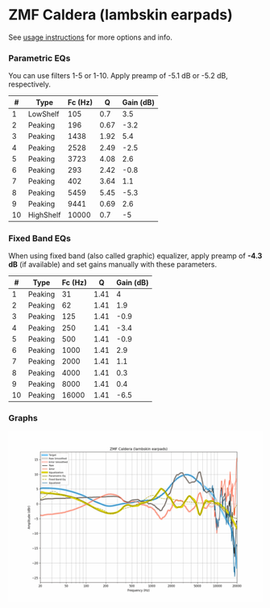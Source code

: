# ZMF Caldera (lambskin earpads)
See [usage instructions](https://github.com/jaakkopasanen/AutoEq#usage) for more options and info.

### Parametric EQs
You can use filters 1-5 or 1-10. Apply preamp of -5.1 dB or -5.2 dB, respectively.

|   # | Type      |   Fc (Hz) |    Q |   Gain (dB) |
|-----|-----------|-----------|------|-------------|
|   1 | LowShelf  |       105 | 0.7  |         3.5 |
|   2 | Peaking   |       196 | 0.67 |        -3.2 |
|   3 | Peaking   |      1438 | 1.92 |         5.4 |
|   4 | Peaking   |      2528 | 2.49 |        -2.5 |
|   5 | Peaking   |      3723 | 4.08 |         2.6 |
|   6 | Peaking   |       293 | 2.42 |        -0.8 |
|   7 | Peaking   |       402 | 3.64 |         1.1 |
|   8 | Peaking   |      5459 | 5.45 |        -5.3 |
|   9 | Peaking   |      9441 | 0.69 |         2.6 |
|  10 | HighShelf |     10000 | 0.7  |        -5   |

### Fixed Band EQs
When using fixed band (also called graphic) equalizer, apply preamp of **-4.3 dB** (if available) and set gains manually with these parameters.

|   # | Type    |   Fc (Hz) |    Q |   Gain (dB) |
|-----|---------|-----------|------|-------------|
|   1 | Peaking |        31 | 1.41 |         4   |
|   2 | Peaking |        62 | 1.41 |         1.9 |
|   3 | Peaking |       125 | 1.41 |        -0.9 |
|   4 | Peaking |       250 | 1.41 |        -3.4 |
|   5 | Peaking |       500 | 1.41 |        -0.9 |
|   6 | Peaking |      1000 | 1.41 |         2.9 |
|   7 | Peaking |      2000 | 1.41 |         1.1 |
|   8 | Peaking |      4000 | 1.41 |         0.3 |
|   9 | Peaking |      8000 | 1.41 |         0.4 |
|  10 | Peaking |     16000 | 1.41 |        -6.5 |

### Graphs
![](./ZMF%20Caldera%20(lambskin%20earpads).png)
